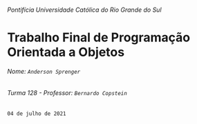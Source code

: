 ###### Pontifícia Universidade Católica do Rio Grande do Sul

# Trabalho Final de Programação Orientada a Objetos

###### Nome: `Anderson Sprenger`

###### Turma 128 - Professor: `Bernardo Copstein`

`04 de julho de 2021`
